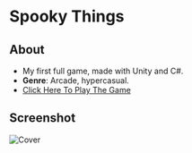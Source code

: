 # Spooky Things  
## About
- My first full game, made with Unity and C#.
- **Genre**: Arcade, hypercasual.  
- [Click Here To Play The Game](https://roaak.itch.io/spooky-things)
    
## Screenshot  
![Cover](https://user-images.githubusercontent.com/101067760/233824268-1d22d4aa-6d29-4018-b41b-5eabd9c47e3e.png)
